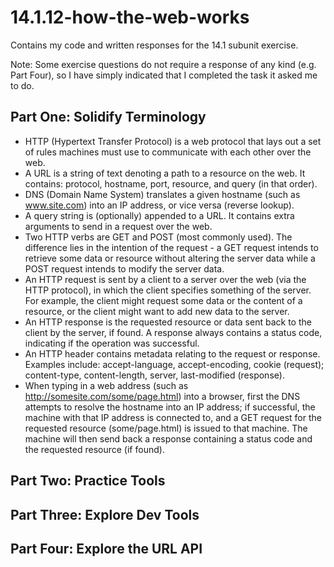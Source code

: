 
# 14.1.12-how-the-web-works

Contains my code and written responses for the 14.1 subunit exercise.

Note: Some exercise questions do not require a response of any kind (e.g. Part Four), so I have simply indicated that I completed the task it asked me to do.

## Part One: Solidify Terminology

- HTTP (Hypertext Transfer Protocol) is a web protocol that lays out a set of rules machines must use to communicate with each other over the web.
- A URL is a string of text denoting a path to a resource on the web. It contains: protocol, hostname, port, resource, and query (in that order).
- DNS (Domain Name System) translates a given hostname (such as www.site.com) into an IP address, or vice versa (reverse lookup).
- A query string is (optionally) appended to a URL. It contains extra arguments to send in a request over the web.
- Two HTTP verbs are GET and POST (most commonly used). The difference lies in the intention of the request - a GET request intends to retrieve some data or resource without altering the server data while a POST request intends to modify the server data.
- An HTTP request is sent by a client to a server over the web (via the HTTP protocol), in which the client specifies something of the server. For example, the client might request some data or the content of a resource, or the client might want to add new data to the server.
- An HTTP response is the requested resource or data sent back to the client by the server, if found. A response always contains a status code, indicating if the operation was successful.
- An HTTP header contains metadata relating to the request or response. Examples include: accept-language, accept-encoding, cookie (request); content-type, content-length, server, last-modified (response).
- When typing in a web address (such as http://somesite.com/some/page.html) into a browser, first the DNS attempts to resolve the hostname into an IP address; if successful, the machine with that IP address is connected to, and a GET request for the requested resource (some/page.html) is issued to that machine. The machine will then send back a response containing a status code and the requested resource (if found).

## Part Two: Practice Tools

## Part Three: Explore Dev Tools

## Part Four: Explore the URL API